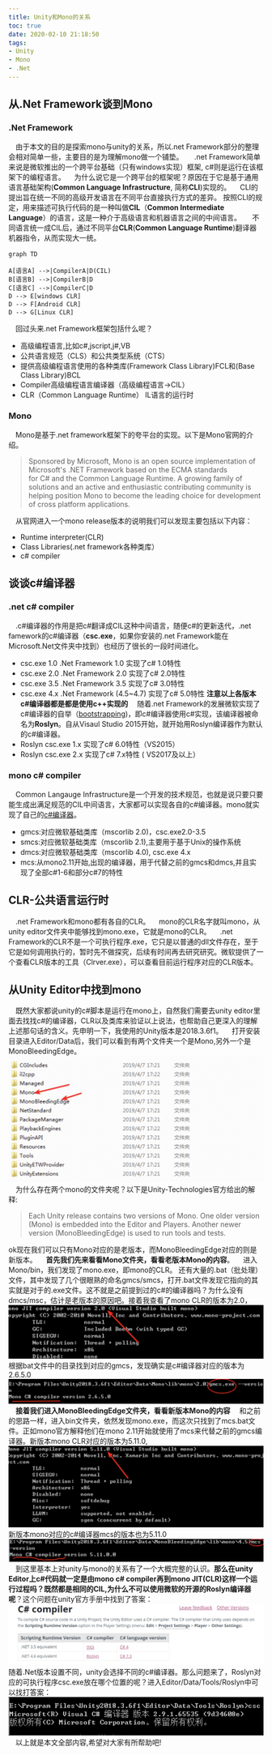```yaml
---
title: Unity和Mono的关系
toc: true
date: 2020-02-10 21:18:50
tags:
- Unity
- Mono
- .Net
---
```

## 从.Net Framework谈到Mono
### .Net Framework
&emsp;由于本文的目的是探索mono与unity的关系，所以.net Framework部分的整理会相对简单一些，主要目的是为理解mono做一个铺垫。
&emsp; .net Framework简单来说是微软推出的一个跨平台基础（只有windows实现）框架, c#则是运行在该框架下的编程语言。
&emsp;为什么说它是一个跨平台的框架呢？原因在于它是基于通用语言基础架构(**Common Language Infrastructure**, 简称**CLI**)实现的。
&emsp;CLI的提出旨在统一不同的高级开发语言在不同平台直接执行方式的差异。 按照CLI的规定，用来描述可执行代码的是一种叫做**CIL**（**Common Intermediate Language**）的语言，这是一种介于高级语言和机器语言之间的中间语言。
 &emsp; 不同语言统一成CIL后，通过不同平台**CLR**(**Common Language Runtime**)翻译器机器指令，从而实现大一统。
<!-- more -->  
```mermaid
graph TD

A[语言A] -->|CompilerA|D(CIL)
B[语言B] -->|CompilerB|D
C[语言C] -->|CompilerC|D
D --> E[windows CLR]
D --> F[Android CLR]
D --> G[Linux CLR]
```
&emsp;回过头来.net Framework框架包括什么呢？
* 高级编程语言,比如c#,jscript,j#,VB
* 公共语言规范（CLS）和公共类型系统（CTS）
* 提供高级编程语言使用的各种类库(Framework Class Library)FCL和(Base Class Library)BCL
* Compiler高级编程语言编译器（高级编程语言->CIL）
* CLR（Common Language Runtime） IL语言的运行时
### Mono
&emsp;Mono是基于.net framework框架下的夸平台的实现。以下是Mono官网的介绍。
>Sponsored by Microsoft, Mono is an open source implementation of Microsoft's .NET Framework based on the ECMA standards for C# and the Common Language Runtime. A growing family of solutions and an active and enthusiastic contributing community is helping position Mono to become the leading choice for development of cross platform applications.

&emsp;从官网进入一个mono release版本的说明我们可以发现主要包括以下内容：
* Runtime interpreter(CLR)
* Class Libraries(.net framework各种类库）
* c# compiler
## 谈谈c#编译器
### .net c# compiler
&emsp;.c#编译器的作用是把c#翻译成CIL这种中间语言，随便c#的更新迭代，.net famework的c#编译器（**csc.exe**，如果你安装的.net Framework能在Microsoft.Net文件夹中找到）也经历了很长的一段时间进化。
* csc.exe 1.0 .Net Framework 1.0 实现了c# 1.0特性
* csc.exe 2.0 .Net Framework 2.0 实现了c# 2.0特性
* csc.exe 3.5 .Net Framework 3.5 实现了c# 3.0特性
* csc.exe 4.x .Net Framework (4.5~4.7) 实现了c# 5.0特性
**注意以上各版本c#编译器都是都是使用c++实现的**
&emsp;随着.net Framework的发展微软实现了c#编译器的自举（[bootstrapping](en.wikipedia.org/wiki/Bootstrapping_(compilers)))，即c#编译器使用c#实现，该编译器被命名为**Roslyn**。自从Visaul Studio 2015开始，就开始用Roslyn编译器作为默认的c#编译器。
* Roslyn csc.exe 1.x 实现了c# 6.0特性（VS2015）
* Roslyn csc.exe 2.x 实现了c# 7.x特性 ( VS2017及以上）
### mono c# compiler
&emsp;Common Langauge Infrastructure是一个开发的技术规范，也就是说只要只要能生成出满足规范的CIL中间语言，大家都可以实现各自的c#编译器。mono就实现了自己的[c#编译器](mono-project.com/docs/about-mono/languages/csharp/)。
* gmcs:对应微软基础类库（mscorlib 2.0)，csc.exe2.0-3.5
* smcs:对应微软基础类库（mscorlib 2.1),主要用于基于Unix的操作系统
* dmcs:对应微软基础类库（mscorlib 4.0), csc.exe 4.x
* mcs:从mono2.11开始,出现的编译器，用于代替之前的gmcs和dmcs,并且实现了全部c#1-6和部分c#7的特性

## CLR-公共语言运行时
&emsp;.net Framework和mono都有各自的CLR。
&emsp;mono的CLR名字就叫mono，从unity editor文件夹中能够找到mono.exe，它就是mono的CLR。
&emsp;.net Framework的CLR不是一个可执行程序.exe，它只是以普通的dll文件存在，至于它是如何调用执行的，暂时先不做探究，后续有时间再去研究研究。微软提供了一个查看CLR版本的工具（Clrver.exe），可以查看目前运行程序对应的CLR版本。

## 从Unity Editor中找到mono
&emsp;既然大家都说unity的c#脚本是运行在mono上，自然我们需要去unity editor里面去找找c#的编译器，CLR以及类库来验证以上说法，也帮助自己更深入的理解上述那句话的含义。先申明一下，我使用的Unity版本是2018.3.6f1。
 &emsp;打开安装目录进入Editor/Data后，我们可以看到有两个文件夹一个是Mono,另外一个是MonoBleedingEdge。
 ![](/images/unity-mono/1.png)
 &emsp;为什么存在两个mono的文件夹呢？以下是Unity-Technologies官方给出的解释:
 >Each Unity release contains two versions of Mono. One older version (Mono) is embedded into the Editor and Players. Another newer version (MonoBleedingEdge) is used to run tools and tests.
 
 ok现在我们可以只有Mono对应的是老版本，而MonoBleedingEdge对应的则是新版本。
 &emsp;**首先我们先来看看Mono文件夹，看看老版本Mono的内容**。
 &emsp;进入Mono/bin，我们发现了mono.exe，即mono的CLR。 还有大量的.bat（批处理）文件，其中发现了几个很眼熟的命名gmcs/smcs，打开.bat文件发现它指向的其实就是对于的.exe文件。这不就是之前提到过的c#的编译器吗？为什么没有dmcs/msc，估计是老版本的原因吧。接着我查看了mono CLR的版本为2.0，
![](/images/unity-mono/2.png)
 根据bat文件中的目录找到对应的gmcs，发现确实是c#编译器对应的版本为2.6.5.0
![](/images/unity-mono/3.png)
 &emsp;**接着我们进入MonoBleedingEdge文件夹，看看新版本Mono的内容**
 &emsp;和之前的思路一样，进入bin文件夹，依然发现mono.exe，而这次只找到了mcs.bat文件。正如mono官方解释他们在mono 2.11开始就使用了mcs来代替之前的gmcs编译器。新版本mono CLR对应的版本为5.11.0,
![](/images/unity-mono/4.png)
 新版本mono对应的c#编译器mcs的版本也为5.11.0
![](/images/unity-mono/5.png)
 &emsp;到这里基本上对unity与mono的关系有了一个大概完整的认识。**那么在unity Editor上c#代码就一定是由mono c# compiler再到mono JIT(CLR)这样一个运行过程吗？既然都是相同的CIL,为什么不可以使用微软的开源的Roslyn编译器呢**？这个问题在unity官方手册中找到了答案：
![](/images/unity-mono/6.png)
 随着.Net版本设置不同，unity会选择不同的c#编译器。那么问题来了，Roslyn对应的可执行程序csc.exe放在哪个位置的呢？进入Editor/Data/Tools/Roslyn中可以找打答案：
![](/images/unity-mono/7.png)
 &emsp;以上就是本文全部内容,希望对大家有所帮助吧!
